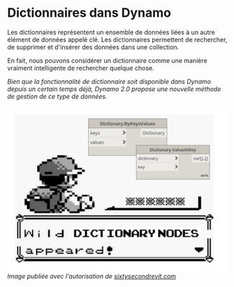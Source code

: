 

# Dictionnaires dans Dynamo

Les dictionnaires représentent un ensemble de données liées à un autre élément de données appelé clé. Les dictionnaires permettent de rechercher, de supprimer et d'insérer des données dans une collection.

En fait, nous pouvons considérer un dictionnaire comme une manière vraiment intelligente de rechercher quelque chose.

*Bien que la fonctionnalité de dictionnaire soit disponible dans Dynamo depuis un certain temps déjà, Dynamo 2.0 propose une nouvelle méthode de gestion de ce type de données.*

![IMAGE](images/9/dictionaryNodesAppeared.png) *Image publiée avec l'autorisation de [sixtysecondrevit.com](http://sixtysecondrevit.com/2018-01-22-new-dictionary-nodes-in-dynamobim-daily-build/)*

